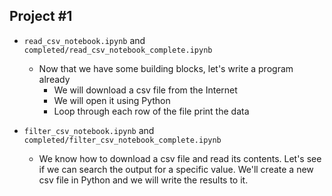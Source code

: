 ## Project #1

* ```read_csv_notebook.ipynb``` and ```completed/read_csv_notebook_complete.ipynb```
    * Now that we have some building blocks, let's write a program already
        * We will download a csv file from the Internet
        * We will open it using Python
        * Loop through each row of the file print the data

* ```filter_csv_notebook.ipynb``` and ```completed/filter_csv_notebook_complete.ipynb```
    * We know how to download a csv file and read its contents. Let's see if we can search the output for a specific value. We'll create a new csv file in Python and we will write the results to it.